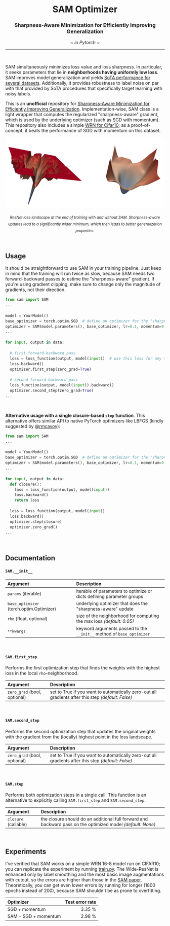 <h1 align="center"><b>SAM Optimizer</b></h1>
<h3 align="center"><b>Sharpness-Aware Minimization for Efficiently Improving Generalization</b></h1>
<p align="center">
  <i>~ in Pytorch ~</i>
</p> 
 
--------------

<br>

SAM simultaneously minimizes loss value and loss sharpness. In particular, it seeks parameters that lie in **neighborhoods having uniformly low loss**. SAM improves model generalization and yields [SoTA performance for several datasets](https://paperswithcode.com/paper/sharpness-aware-minimization-for-efficiently-1). Additionally, it provides robustness to label noise on par with that provided by SoTA procedures that specifically target learning with noisy labels.

This is an **unofficial** repository for [Sharpness-Aware Minimization for Efficiently Improving Generalization](https://arxiv.org/abs/2010.01412). Implementation-wise, SAM class is a light wrapper that computes the regularized "sharpness-aware" gradient, which is used by the underlying optimizer (such as SGD with momentum). This repository also includes a simple [WRN for Cifar10](example); as a proof-of-concept, it beats the performance of SGD with momentum on this dataset.

<p align="center">
  <img src="img/loss_landscape.png" alt="Loss landscape with and without SAM" width="512"/>  
</p>

<p align="center">
  <sub><em>ResNet loss landscape at the end of training with and without SAM. Sharpness-aware updates lead to a significantly wider minimum, which then leads to better generalization properties.</em></sub>
</p>

<br>

## Usage

It should be straightforward to use SAM in your training pipeline. Just keep in mind that the training will run twice as slow, because SAM needs two forward-backward passes to estime the "sharpness-aware" gradient. If you're using gradient clipping, make sure to change only the magnitude of gradients, not their direction.

```python
from sam import SAM
...

model = YourModel()
base_optimizer = torch.optim.SGD  # define an optimizer for the "sharpness-aware" update
optimizer = SAM(model.parameters(), base_optimizer, lr=0.1, momentum=0.9)
...

for input, output in data:

  # first forward-backward pass
  loss = loss_function(output, model(input))  # use this loss for any training statistics
  loss.backward()
  optimizer.first_step(zero_grad=True)
  
  # second forward-backward pass
  loss_function(output, model(input)).backward()
  optimizer.second_step(zero_grad=True)
...
```

<br>

**Alternative usage with a single closure-based `step` function**. This alternative offers similar API to native PyTorch optimizers like LBFGS (kindly suggested by [@rmcavoy](https://github.com/rmcavoy)):

```python
from sam import SAM
...

model = YourModel()
base_optimizer = torch.optim.SGD  # define an optimizer for the "sharpness-aware" update
optimizer = SAM(model.parameters(), base_optimizer, lr=0.1, momentum=0.9)
...

for input, output in data:
  def closure():
    loss = loss_function(output, model(input))
    loss.backward()
    return loss

  loss = loss_function(output, model(input))
  loss.backward()
  optimizer.step(closure)
  optimizer.zero_grad()
...
```

<br>


## Documentation

#### `SAM.__init__`

| **Argument**    | **Description** |
| :-------------- | :-------------- |
| `params` (iterable) | iterable of parameters to optimize or dicts defining parameter groups |
| `base_optimizer` (torch.optim.Optimizer) | underlying optimizer that does the "sharpness-aware" update |
| `rho` (float, optional)           | size of the neighborhood for computing the max loss *(default: 0.05)* |
| `**kwargs` | keyword arguments passed to the `__init__` method of `base_optimizer` |

<br>

#### `SAM.first_step`

Performs the first optimization step that finds the weights with the highest loss in the local `rho`-neighborhood.

| **Argument**    | **Description** |
| :-------------- | :-------------- |
| `zero_grad` (bool, optional) | set to True if you want to automatically zero-out all gradients after this step *(default: False)* |

<br>

#### `SAM.second_step`

Performs the second optimization step that updates the original weights with the gradient from the (locally) highest point in the loss landscape.

| **Argument**    | **Description** |
| :-------------- | :-------------- |
| `zero_grad` (bool, optional) | set to True if you want to automatically zero-out all gradients after this step *(default: False)* |

<br>

#### `SAM.step`

Performs both optimization steps in a single call. This function is an alternative to explicitly calling `SAM.first_step` and `SAM.second_step`.

| **Argument**    | **Description** |
| :-------------- | :-------------- |
| `closure` (callable) | the closure should do an additional full forward and backward pass on the optimized model *(default: None)* |




<br>

## Experiments

I've verified that SAM works on a simple WRN 16-8 model run on CIFAR10; you can replicate the experiment by running [train.py](example/train.py). The Wide-ResNet is enhanced only by label smoothing and the most basic image augmentations with cutout, so the errors are higher than those in the [SAM paper](https://arxiv.org/abs/2010.01412). Theoretically, you can get even lower errors by running for longer (1800 epochs instead of 200), because SAM shouldn't be as prone to overfitting.

| Optimizer            | Test error rate |
| :------------------- |   -----: |
| SGD + momentum       |   3.35 % |
| SAM + SGD + momentum |   2.98 % |
